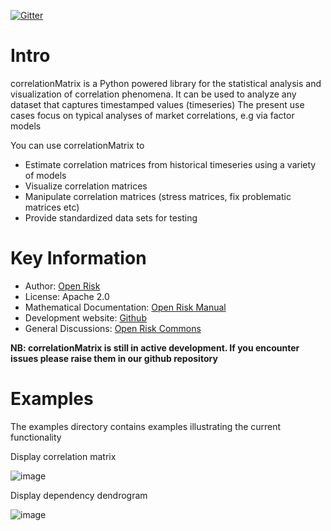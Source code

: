 [![Gitter](https://badges.gitter.im/open-risk/correlationMatrix.svg)](https://gitter.im/open-risk/correlationMatrix?utm_source=badge&utm_medium=badge&utm_campaign=pr-badge)

Intro
=========================
correlationMatrix is a Python powered library for the statistical analysis and visualization of correlation 
phenomena. It can be used to analyze any dataset that captures timestamped values (timeseries) 
The present use cases focus on typical analyses of market correlations, e.g via factor models

You can use correlationMatrix to

- Estimate correlation matrices from historical timeseries using a variety of models
- Visualize correlation matrices
- Manipulate correlation matrices (stress matrices, fix problematic matrices etc)
- Provide standardized data sets for testing


Key Information
================

* Author: [Open Risk](http://www.openriskmanagement.com)
* License: Apache 2.0
* Mathematical Documentation: [Open Risk Manual](https://www.openriskmanual.org/wiki/Correlation_Matrix)
* Development website: [Github](https://github.com/open-risk/correlationMatrix)
* General Discussions: [Open Risk Commons](https://www.openriskcommons.org/c/open-source/correlationmatrix/26)


**NB: correlationMatrix is still in active development. If you encounter issues please raise them in our
github repository**


Examples
========

The examples directory contains examples illustrating the current functionality


Display correlation matrix

![image](examples/vandermonde.png)

Display dependency dendrogram

![image](examples/dendrogram.png)

